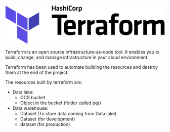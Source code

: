 ![terraform](../Images/Terraform_Logo.svg.png)

Terraform is an open source infrastructure-as-code tool. It enables you to build, change, and manage infrastructure in your cloud environment.

Terraform has been used to automate building the resources and destroy them at the end of the project.

The resources built by terraform are:
* Data lake:
  * GCS bucket
  * Object in the bucket (folder called pq/)
* Data warehouse:
  * Dataset (To store data coming from Data lake)
  * Dataset (for development)
  * dataset (for production)